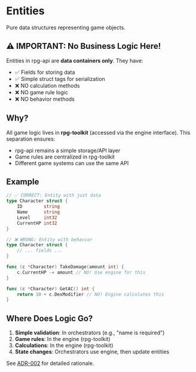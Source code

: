 # Entities

Pure data structures representing game objects. 

## ⚠️ IMPORTANT: No Business Logic Here!

Entities in rpg-api are **data containers only**. They have:
- ✅ Fields for storing data
- ✅ Simple struct tags for serialization
- ❌ NO calculation methods
- ❌ NO game rule logic
- ❌ NO behavior methods

## Why?

All game logic lives in **rpg-toolkit** (accessed via the engine interface). This separation ensures:
- rpg-api remains a simple storage/API layer
- Game rules are centralized in rpg-toolkit
- Different game systems can use the same API

## Example

```go
// ✅ CORRECT: Entity with just data
type Character struct {
    ID        string
    Name      string
    Level     int32
    CurrentHP int32
}

// ❌ WRONG: Entity with behavior
type Character struct {
    // ... fields ...
}

func (c *Character) TakeDamage(amount int) {
    c.CurrentHP -= amount // NO! Use engine for this
}

func (c *Character) GetAC() int {
    return 10 + c.DexModifier // NO! Engine calculates this
}
```

## Where Does Logic Go?

1. **Simple validation**: In orchestrators (e.g., "name is required")
2. **Game rules**: In the engine (rpg-toolkit)
3. **Calculations**: In the engine (rpg-toolkit)
4. **State changes**: Orchestrators use engine, then update entities

See [ADR-002](../../docs/adr/002-entity-data-models.md) for detailed rationale.
